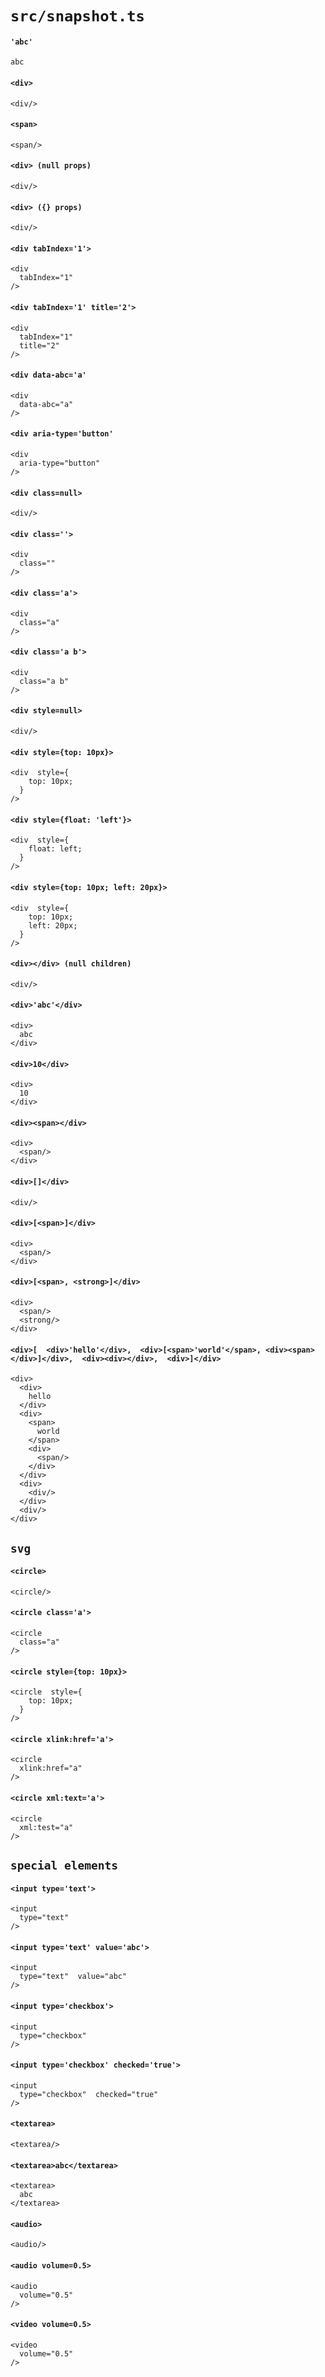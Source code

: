 # `src/snapshot.ts`

#### `'abc'`

    abc

#### `<div>`

    <div/>

#### `<span>`

    <span/>

#### `<div> (null props)`

    <div/>

#### `<div> ({} props)`

    <div/>

#### `<div tabIndex='1'>`

    <div
      tabIndex="1"
    />

#### `<div tabIndex='1' title='2'>`

    <div
      tabIndex="1"
      title="2"
    />

#### `<div data-abc='a'`

    <div
      data-abc="a"
    />

#### `<div aria-type='button'`

    <div
      aria-type="button"
    />

#### `<div class=null>`

    <div/>

#### `<div class=''>`

    <div
      class=""
    />

#### `<div class='a'>`

    <div
      class="a"
    />

#### `<div class='a b'>`

    <div
      class="a b"
    />

#### `<div style=null>`

    <div/>

#### `<div style={top: 10px}>`

    <div  style={
        top: 10px;
      }
    />

#### `<div style={float: 'left'}>`

    <div  style={
        float: left;
      }
    />

#### `<div style={top: 10px; left: 20px}>`

    <div  style={
        top: 10px;
        left: 20px;
      }
    />

#### `<div></div> (null children)`

    <div/>

#### `<div>'abc'</div>`

    <div>
      abc
    </div>

#### `<div>10</div>`

    <div>
      10
    </div>

#### `<div><span></div>`

    <div>
      <span/>
    </div>

#### `<div>[]</div>`

    <div/>

#### `<div>[<span>]</div>`

    <div>
      <span/>
    </div>

#### `<div>[<span>, <strong>]</div>`

    <div>
      <span/>
      <strong/>
    </div>

#### `<div>[  <div>'hello'</div>,  <div>[<span>'world'</span>, <div><span></div>]</div>,  <div><div></div>,  <div>]</div>`

    <div>
      <div>
        hello
      </div>
      <div>
        <span>
          world
        </span>
        <div>
          <span/>
        </div>
      </div>
      <div>
        <div/>
      </div>
      <div/>
    </div>

## `svg`

####   `<circle>`

    <circle/>

####   `<circle class='a'>`

    <circle
      class="a"
    />

####   `<circle style={top: 10px}>`

    <circle  style={
        top: 10px;
      }
    />

####   `<circle xlink:href='a'>`

    <circle
      xlink:href="a"
    />

####   `<circle xml:text='a'>`

    <circle
      xml:test="a"
    />

## `special elements`

####   `<input type='text'>`

    <input
      type="text"
    />

####   `<input type='text' value='abc'>`

    <input
      type="text"  value="abc"
    />

####   `<input type='checkbox'>`

    <input
      type="checkbox"
    />

####   `<input type='checkbox' checked='true'>`

    <input
      type="checkbox"  checked="true"
    />

####   `<textarea>`

    <textarea/>

####   `<textarea>abc</textarea>`

    <textarea>
      abc
    </textarea>

####   `<audio>`

    <audio/>

####   `<audio volume=0.5>`

    <audio
      volume="0.5"
    />

####   `<video volume=0.5>`

    <video
      volume="0.5"
    />

